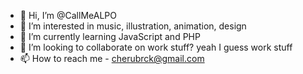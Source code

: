- 👋 Hi, I’m @CallMeALPO
- 👀 I’m interested in music, illustration, animation, design
- 🌱 I’m currently learning JavaScript and PHP
- 💞️ I’m looking to collaborate on work stuff? yeah I guess work stuff
- 📫 How to reach me - cherubrck@gmail.com

<!---
CallMeALPO/CallMeALPO is a ✨ special ✨ repository because its `README.md` (this file) appears on your GitHub profile.
You can click the Preview link to take a look at your changes.
--->

